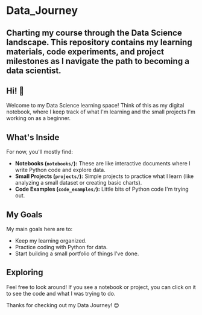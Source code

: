 # Data_Journey
Charting my course through the Data Science landscape. This repository contains my learning materials, code experiments, and project milestones as I navigate the path to becoming a data scientist.
---


## Hi! 👋

Welcome to my Data Science learning space! Think of this as my digital notebook, where I keep track of what I'm learning and the small projects I'm working on as a beginner.

## What's Inside

For now, you'll mostly find:

* **Notebooks (`notebooks/`):** These are like interactive documents where I write Python code and explore data.
* **Small Projects (`projects/`):** Simple projects to practice what I learn (like analyzing a small dataset or creating basic charts).
* **Code Examples (`code_examples/`):** Little bits of Python code I'm trying out.

## My Goals

My main goals here are to:

* Keep my learning organized.
* Practice coding with Python for data.
* Start building a small portfolio of things I've done.

## Exploring

Feel free to look around! If you see a notebook or project, you can click on it to see the code and what I was trying to do.

Thanks for checking out my Data Journey! 😊
